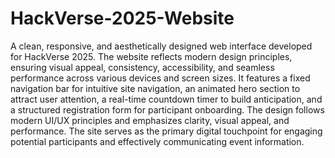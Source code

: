 # HackVerse-2025-Website
A clean, responsive, and aesthetically designed web interface developed for HackVerse 2025. The website reflects modern design principles, ensuring visual appeal, consistency, accessibility, and seamless performance across various devices and screen sizes.
It features a fixed navigation bar for intuitive site navigation, an animated hero section to attract user attention, a real-time countdown timer to build anticipation, and a structured registration form for participant onboarding. The design follows modern UI/UX principles and emphasizes clarity, visual appeal, and performance. The site serves as the primary digital touchpoint for engaging potential participants and effectively communicating event information.
